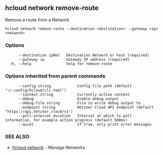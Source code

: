 ## hcloud network remove-route

Remove a route from a Network

```
hcloud network remove-route --destination <destination> --gateway <ip> <network>
```

### Options

```
      --destination ipNet   Destination Network or host (required)
      --gateway ip          Gateway IP address (required)
  -h, --help                help for remove-route
```

### Options inherited from parent commands

```
      --config string            Config file path (default "~/.config/hcloud/cli.toml")
      --context string           Currently active context
      --debug                    Enable debug output
      --debug-file string        File to write debug output to
      --endpoint string          Hetzner Cloud API endpoint (default "https://api.hetzner.cloud/v1")
      --poll-interval duration   Interval at which to poll information, for example action progress (default 500ms)
      --quiet                    If true, only print error messages
```

### SEE ALSO

* [hcloud network](hcloud_network.md)	 - Manage Networks
